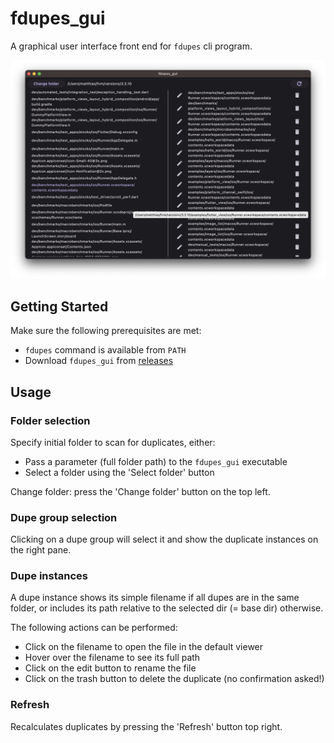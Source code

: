 # fdupes_gui

A graphical user interface front end for `fdupes` cli program.

![screenshot](gfx/screenshot.png)

## Getting Started

Make sure the following prerequisites are met:
* `fdupes` command is available from `PATH`
* Download `fdupes_gui` from [releases](https://github.com/mx1up/fdupes-gui/releases)

## Usage

### Folder selection

Specify initial folder to scan for duplicates, either:
* Pass a parameter (full folder path) to the `fdupes_gui` executable
* Select a folder using the 'Select folder' button

Change folder: press the 'Change folder' button on the top left.

### Dupe group selection

Clicking on a dupe group will select it and show the duplicate instances on the right pane.

### Dupe instances

A dupe instance shows its simple filename if all dupes are in the same folder, or includes
its path relative to the selected dir (= base dir) otherwise.

The following actions can be performed:

* Click on the filename to open the file in the default viewer
* Hover over the filename to see its full path
* Click on the edit button to rename the file
* Click on the trash button to delete the duplicate (no confirmation asked!)

### Refresh

Recalculates duplicates by pressing the 'Refresh' button top right.

